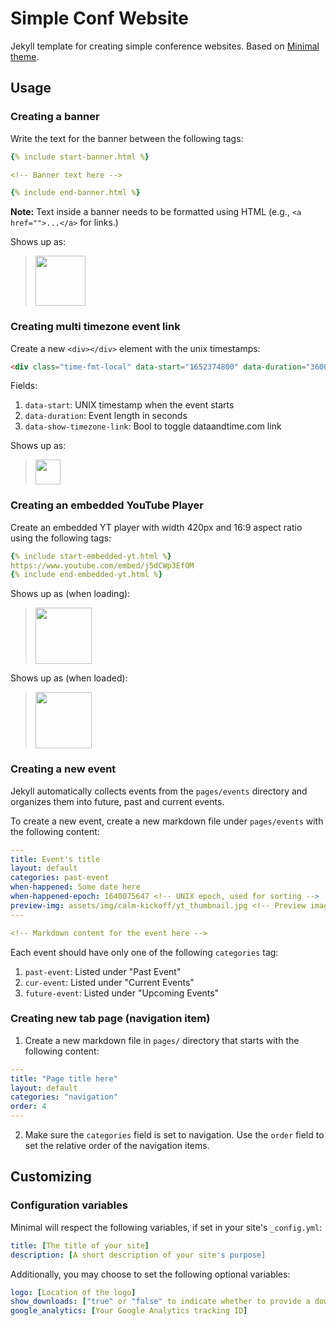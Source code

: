 # Simple Conf Website
Jekyll template for creating simple conference websites. Based on [Minimal
theme](http://pages-themes.github.io/minimal).

## Usage

### Creating a banner
Write the text for the banner between the following tags:  
```yml
{% include start-banner.html %}

<!-- Banner text here -->

{% include end-banner.html %}
```

**Note:** Text inside a banner needs to be formatted using HTML (e.g., `<a
href="">...</a>` for links.)  

Shows up as:  

> <img src="https://user-images.githubusercontent.com/21097167/159853465-b8340b35-818a-491e-979e-facc8cfe91a3.png" style="height: 80px;">


### Creating multi timezone event link
Create a new `<div></div>` element with the unix timestamps:

```html
<div class="time-fmt-local" data-start="1652374800" data-duration="3600" data-show-timezone-link="true"></div>
```

Fields:
1. `data-start`: UNIX timestamp when the event starts  
2. `data-duration`: Event length in seconds  
3. `data-show-timezone-link`: Bool to toggle dataandtime.com link  

Shows up as:  

> <img src="https://user-images.githubusercontent.com/21097167/159853047-1bce2b3c-9cec-44e5-895f-c28eb32039e0.png" style="height: 40px;">


### Creating an embedded YouTube Player

Create an embedded YT player with width 420px and 16:9 aspect ratio using the following tags:  

```yml
{% include start-embedded-yt.html %}
https://www.youtube.com/embed/j5dCWp3EfOM
{% include end-embedded-yt.html %}
```

Shows up as (when loading):  

> <img src="https://user-images.githubusercontent.com/21097167/159853581-eb052a09-1f02-4e5f-82c9-7ac90786823d.png" style="height: 90px;">

Shows up as (when loaded):

> <img src="https://user-images.githubusercontent.com/21097167/159853619-651d624f-7399-409f-8b5b-950553c54316.png" style="height: 90px;">



### Creating a new event
Jekyll automatically collects events from the `pages/events` directory and
organizes them into future, past and current events.

To create a new event, create a new markdown file under `pages/events` with the
following content:

```yml
---
title: Event's title
layout: default
categories: past-event
when-happened: Some date here
when-happened-epoch: 1640075647 <!-- UNIX epoch, used for sorting -->
preview-img: assets/img/calm-kickoff/yt_thumbnail.jpg <!-- Preview image for events page listing -->
---

<!-- Markdown content for the event here -->
```

Each event should have only one of the following `categories` tag:  
1. `past-event`: Listed under "Past Event"  
2. `cur-event`: Listed under "Current Events"  
3. `future-event`: Listed under "Upcoming Events"  

### Creating new tab page (navigation item)
1. Create a new markdown file in `pages/` directory that starts with the
   following content:
```yml
---
title: "Page title here"
layout: default
categories: "navigation"
order: 4
---
```
   
2. Make sure the `categories` field is set to navigation. Use the `order` field
   to set the relative order of the navigation items.



## Customizing

### Configuration variables

Minimal will respect the following variables, if set in your site's `_config.yml`:

```yml
title: [The title of your site]
description: [A short description of your site's purpose]
```

Additionally, you may choose to set the following optional variables:

```yml
logo: [Location of the logo]
show_downloads: ["true" or "false" to indicate whether to provide a download URL]
google_analytics: [Your Google Analytics tracking ID]
```

